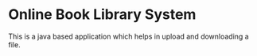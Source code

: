 # Online Book Library System
This is a java based application which helps in upload and downloading a file.
